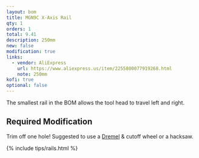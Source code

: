 ```yaml
---
layout: bom
title: MGN9C X-Axis Rail
qty: 1
orders: 1
total: 9.41
description: 250mm
new: false
modification: true
links:
  - vendor: AliExpress
    url: https://www.aliexpress.us/item/2255800077919268.html
    note: 250mm
kofi: true
optional: false
---
```


The smallest rail in the BOM allows the tool head to travel left and right.

## Required Modification

Trim off one hole! Suggested to use a [Dremel](https://www.amazon.com/dp/B0D2D28FSV?&tag=lemontron-20) & cutoff wheel or
a hacksaw.

{% include tips/rails.html %}
